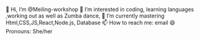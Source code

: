 👋 Hi, I’m @Meiling-workshop
 👀 I’m interested in coding, learning languages ,working out as well as Zumba dance,
 🌱 I’m currently mastering Html,CSS,JS,React,Node.js, Database 
 📫 How to reach me: email
 😄 Pronouns: She/her

<!---
Meiling-workshop/Meiling-workshop is a ✨ special ✨ repository because its `README.md` (this file) appears on your GitHub profile.
You can click the Preview link to take a look at your changes.
--->
